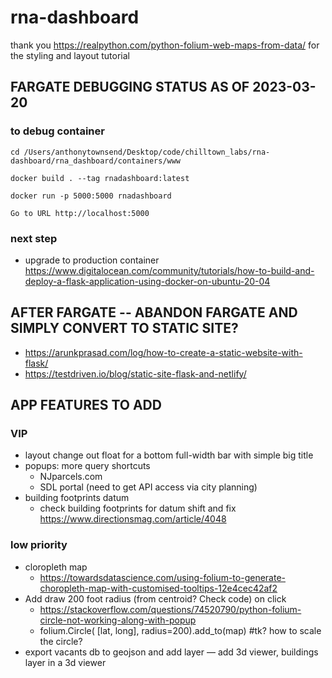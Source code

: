 # rna-dashboard
thank you https://realpython.com/python-folium-web-maps-from-data/ for the styling and layout tutorial


## FARGATE DEBUGGING STATUS AS OF 2023-03-20


### to debug container

    cd /Users/anthonytownsend/Desktop/code/chilltown_labs/rna-dashboard/rna_dashboard/containers/www

    docker build . --tag rnadashboard:latest
    
    docker run -p 5000:5000 rnadashboard

    Go to URL http://localhost:5000

### next step
- upgrade to production container https://www.digitalocean.com/community/tutorials/how-to-build-and-deploy-a-flask-application-using-docker-on-ubuntu-20-04


## AFTER FARGATE -- ABANDON FARGATE AND SIMPLY CONVERT TO STATIC SITE?

- https://arunkprasad.com/log/how-to-create-a-static-website-with-flask/
- https://testdriven.io/blog/static-site-flask-and-netlify/


## APP FEATURES TO ADD

### VIP
- layout
    change out float for a bottom full-width bar with simple big title
- popups: more query shortcuts
    - NJparcels.com
    - SDL portal (need to get API access via city planning)
- building footprints datum
    - check building footprints for datum shift and fix https://www.directionsmag.com/article/4048

### low priority
- cloropleth map
    - https://towardsdatascience.com/using-folium-to-generate-choropleth-map-with-customised-tooltips-12e4cec42af2
- Add draw 200 foot radius (from centroid? Check code) on click
    - https://stackoverflow.com/questions/74520790/python-folium-circle-not-working-along-with-popup
    - folium.Circle(
        [lat, long],
        radius=200).add_to(map) #tk? how to scale the circle?
- export vacants db to geojson and add layer
— add 3d viewer, buildings layer in a 3d viewer
